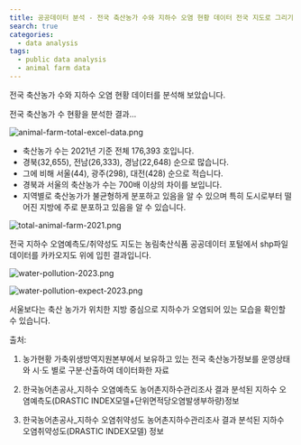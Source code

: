 ```yaml
---
title: 공공데이터 분석 - 전국 축산농가 수와 지하수 오염 현황 데이터 전국 지도로 그리기
search: true
categories:
  - data analysis
tags:
  - public data analysis
  - animal farm data
---
```

전국 축산농가 수와 지하수 오염 현황 데이터를 분석해 보았습니다.

전국 축산농가 수 현황을 분석한 결과...  

![animal-farm-total-excel-data.png]({{site.url}}{{site.baseurl}}/assets/images/data-analysis-with-python/animal-farm/animal-farm-total-excel-data.png)
* 축산농가 수는 2021년 기준 전체 176,393 호입니다.
* 경북(32,655), 전남(26,333), 경남(22,648) 순으로 많습니다.
* 그에 비해 서울(44), 광주(298), 대전(428) 순으로 적습니다.
* 경북과 서울의 축산농가 수는 700배 이상의 차이를 보입니다.
* 지역별로 축산농가가 불균형하게 분포하고 있음을 알 수 있으며 특히 도시로부터 떨어진 지방에 주로 분포하고 있음을 알 수 있습니다.

![total-animal-farm-2021.png]({{site.url}}{{site.baseurl}}/assets/images/data-analysis-with-python/animal-farm/total-animal-farm-2021.png)




전국 지하수 오염예측도/취약성도 지도는
농림축산식품 공공데이터 포털에서 shp파일 데이터를 카카오지도 위에 입힌 결과입니다.


![water-pollution-2023.png]({{site.url}}{{site.baseurl}}/assets/images/data-analysis-with-python/animal-farm/water-pollution-2023.png)


![water-pollution-expect-2023.png]({{site.url}}{{site.baseurl}}/assets/images/data-analysis-with-python/animal-farm/water-pollution-expect-2023.png)


서울보다는 축산 농가가 위치한 지방 중심으로 지하수가 오염되어 있는 모습을 확인할 수 있습니다.





출처:
1. 농가현황
   가축위생방역지원본부에서 보유하고 있는 전국 축산농가정보를 운영상태와 시·도 별로 구분·산출하여 데이터화한 자료

2. 한국농어촌공사_지하수 오염예측도
   농어촌지하수관리조사 결과 분석된 지하수 오염예측도(DRASTIC INDEX모델+단위면적당오염발생부하량)정보

3. 한국농어촌공사_지하수 오염취약성도
   농어촌지하수관리조사 결과 분석된 지하수 오염취약성도(DRASTIC INDEX모델) 정보